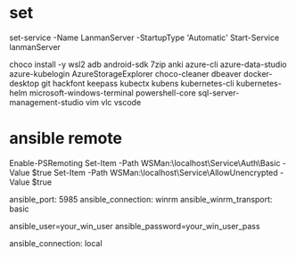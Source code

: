 # set

set-service -Name LanmanServer -StartupType 'Automatic'
Start-Service lanmanServer

choco install -y wsl2 adb android-sdk 7zip anki azure-cli azure-data-studio azure-kubelogin AzureStorageExplorer choco-cleaner dbeaver docker-desktop git hackfont keepass kubectx kubens kubernetes-cli kubernetes-helm microsoft-windows-terminal powershell-core sql-server-management-studio vim vlc vscode 

# ansible remote
Enable-PSRemoting
Set-Item -Path WSMan:\localhost\Service\Auth\Basic -Value $true
Set-Item -Path WSMan:\localhost\Service\AllowUnencrypted -Value $true



ansible_port: 5985
ansible_connection: winrm
ansible_winrm_transport: basic

ansible_user=your_win_user
ansible_password=your_win_user_pass

ansible_connection: local
